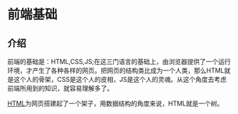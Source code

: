 # 前端基础

## 介绍

前端的基础是：HTML,CSS,JS;在这三门语言的基础上，由浏览器提供了一个运行环境，才产生了各种各样的网页。把网页的结构类比成为一个人类，那么HTML就是这个人的骨架，CSS是这个人的皮相，JS是这个人的灵魂。从这个角度去考虑前端所用到的知识，就容易理解多了。

[HTML](/basis/HTML/)为网页搭建起了一个架子，用数据结构的角度来说，HTML就是一个树。
